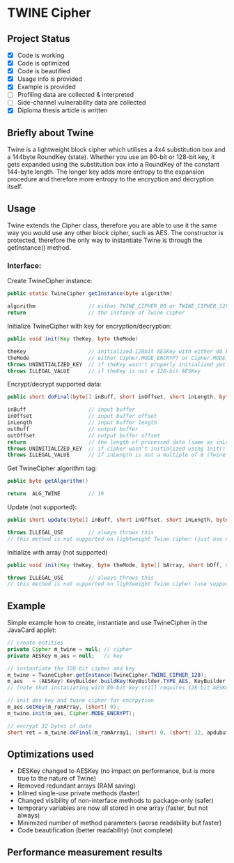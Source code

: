 # TWINE Cipher

## Project Status
- [x] Code is working
- [x] Code is optimized
- [x] Code is beautified
- [x] Usage info is provided
- [x] Example is provided
- [ ] Profiling data are collected & interpreted
- [ ] Side-channel vulnerability data are collected
- [x] Diploma thesis article is written

## Briefly about Twine
Twine is a lightweight block cipher which utilises a 4x4 substitution box and a 144byte RoundKey (state). Whether you use an 80-bit or 128-bit key, it gets expanded using the substitution box into a RoundKey of the constant 144-byte length. The longer key adds more entropy to the expansion procedure and therefore more entropy to the encryption and decryption itself.

## Usage
Twine extends the Cipher class, therefore you are able to use it the same way you would use any other block cipher, such as AES.
The constructor is protected, therefore the only way to instantiate Twine is through the getInstance() method.
### Interface:
Create TwineCipher instance:
````java
public static TwineCipher getInstance(byte algorithm)

algorithm                 // either TWINE_CIPHER_80 or TWINE_CIPHER_128
return                    // the instance of Twine cipher
````
Initialize TwineCipher with key for encryption/decryption:
```` java
public void init(Key theKey, byte theMode)

theKey                    // initialized 128bit AESKey with either 80 bits or 128 bits of data
theMode                   // either Cipher.MODE_ENCRYPT or Cipher.MODE_DECRYPT
throws UNINITIALIZED_KEY  // if theKey wasn't properly initialized yet
throws ILLEGAL_VALUE      // if theKey is not a 128-bit AESKey
````
Encrypt/decrypt supported data:
````java
public short doFinal(byte[] inBuff, short inOffset, short inLength, byte[] outBuff, short outOffset)

inBuff                    // input buffer
inOffset                  // input buffer offset
inLength                  // input buffer length
outBuff                   // output buffer
outOffset                 // output buffer offset
return                    // the length of processed data (same as inLength if properly executed)
throws UNINITIALIZED_KEY  // if cipher wasn't initialized using init() method.
throws ILLEGAL_VALUE      // if inLength is not a multiple of 8 (Twine is NOPAD)
````
Get TwineCipher algorithm tag:
```` java
public byte getAlgorithm()

return  ALG_TWINE         // 19
````
Update (not supported):
```` java
public short update(byte[] inBuff, short inOffset, short inLength, byte[] outBuff, short outOffset)

throws ILLEGAL_USE        // always throws this
// this method is not supported on lightweight Twine cipher (just use doFinal)
````
Initialize with array (not supported)
```` java
public void init(Key theKey, byte theMode, byte[] bArray, short bOff, short bLen)

throws ILLEGAL_USE        // always throws this
// this method is not supported on lightweight Twine cipher (use supported init)
````

## Example
Simple example how to create, instantiate and use TwineCipher in the JavaCard applet:
```` java
// create entities
private Cipher m_twine = null; // cipher
private AESKey m_aes = null;   // key

// instantiate the 128-bit cipher and key
m_twine = TwineCipher.getInstance(TwineCipher.TWINE_CIPHER_128);
m_aes   = (AESKey) KeyBuilder.buildKey(KeyBuilder.TYPE_AES, KeyBuilder.LENGTH_AES_128, false);
// (note that instatiating with 80-bit key still requires 128-bit AESKey)

// init des key and twine cipher for encrpytion
m_aes.setKey(m_ramArray, (short) 0);
m_twine.init(m_aes, Cipher.MODE_ENCRYPT);

// encrypt 32 bytes of data
short ret = m_twine.doFinal(m_ramArray1, (short) 0, (short) 32, apdubuf, ISO7816.OFFSET_CDATA);
````

## Optimizations used
* DESKey changed to AESKey (no impact on performance, but is more true to the nature of Twine)
* Removed redundant arrays (RAM saving)
* Inlined single-use private methods (faster)
* Changed visibility of non-interface methods to package-only (safer)
* temporary variables are now all stored in one array (faster, but not always)
* Minimized number of method parameters (worse readability but faster)
* Code beautification (better readability) (not complete)

## Performance measurement results
